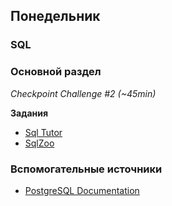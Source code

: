 ## Понедельник

### SQL
### Основной раздел

*Checkpoint Challenge #2 (~45min)*

**Задания**
- [Sql Tutor](https://sql-tutor.codingbootcamp.ru/)
- [SqlZoo](https://sqlzoo.net/wiki/SELECT_basics)

### Вспомогательные источники

- [PostgreSQL Documentation](https://www.postgresql.org/docs/)
